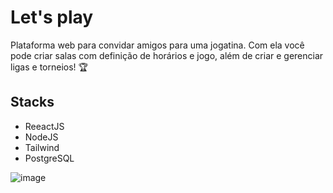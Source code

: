 # Let's play

Plataforma web para convidar amigos para uma jogatina. Com ela você pode criar salas com definição de horários e jogo, além de criar e gerenciar ligas e torneios! 🏆

## Stacks

- ReeactJS
- NodeJS
- Tailwind
- PostgreSQL

![image](https://github.com/matheusces/lets-play/assets/52057929/003440bc-6214-4687-a6a0-d654fb333134)
